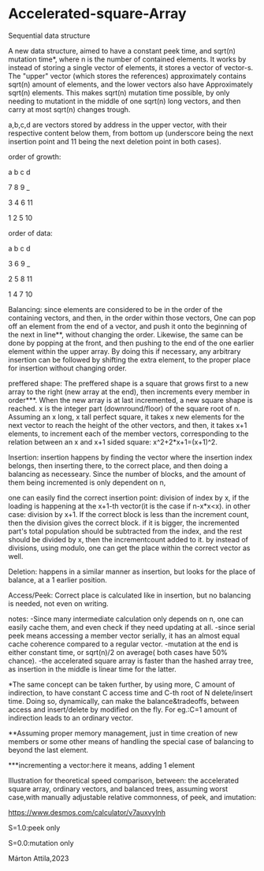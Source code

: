 # Accelerated-square-Array
Sequential data structure

A new data structure, aimed to have a constant peek time, and sqrt(n) mutation time*, where n is the number of contained elements.
It works by instead of storing a single vector of elements, it stores a vector of vector-s.
The "upper" vector (which stores the references) approximately contains sqrt(n) amount of elements, and the lower vectors also have
Approximately sqrt(n) elements. This makes sqrt(n) mutation time possible, by only needing to mutationt in the middle
of one sqrt(n) long vectors, and then carry at most sqrt(n) changes trough.

a,b,c,d are vectors stored by address in the upper vector, with their respective content below them, from bottom up (underscore being the next insertion point and 11 being the next deletion point in both cases).

order of growth:

a b c d

7 8 9 _

3 4 6 11

1 2 5 10 

order of data:

a b c d

3 6 9 _

2 5 8 11

1 4 7 10

Balancing:
since elements are considered to be in the order of the containing vectors, and then, in the order within those vectors,
One can pop off an element from the end of a vector, and push it onto the beginning of the next in line**, without changing the order.
Likewise, the same can be done by popping at the front, and then pushing to the end of the one earlier element within the upper array.
By doing this if necessary, any arbitrary insertion can be followed by shifting the extra element, to the proper place for insertion
without changing order.

preffered shape:
The preffered shape is a square that grows first to a new array to the right (new array at the end), then increments every member in order***. When the new array is at last incremented, a new square shape is reached. 
x is the integer part (downround/floor) of the square root of n.
Assuming an x long, x tall perfect square, it takes x new elements for the next vector to reach the height of the other vectors, and then, 
it takes x+1 elements, to increment each of the member vectors, corresponding to the relation between an x and x+1 sided square:
x^2+2*x+1=(x+1)^2.

Insertion:
insertion happens by finding the vector where the insertion index belongs, then inserting there, to the correct place, 
and then doing a balancing as necesseary.
Since the number of blocks, and the amount of them being incremented is only dependent on n, 

  one can easily find the correct insertion point:
  division of index by x, if the loading is happening at the x+1-th vector(it is the case if n-x*x<x).
  in other case: division by x+1. If the correct block is less than the increment count, then the division gives the correct block.
  if it is bigger, the incremented part's total population should be subtracted from the index,
  and the rest should be divided by x, then the incrementcount added to it.
  by instead of divisions, using modulo, one can get the place within the correct vector as well.

Deletion:
happens in a similar manner as insertion, but looks for the place of balance, at a 1 earlier position.

Access/Peek:
Correct place is calculated like in insertion, but no balancing is needed, not even on writing.

notes:
  -Since many intermediate calculation only depends on n, 
  one can easily cache them, and even check if they need updating at all.
  -since serial peek means accessing a member vector serially, it has an almost equal cache coherence compared to a regular vector.
  -mutation at the end is either constant time, or sqrt(n)/2 on average( both cases have 50% chance).
  -the accelerated square array is faster than the hashed array tree, as insertion in the middle is linear time for the latter.
  
*The same concept can be taken further, by using more, C amount of indirection, 
to have constant C access time and C-th root of N delete/insert time.
  Doing so, dynamically, can make the balance&tradeoffs, between access and insert/delete by modified on the fly.
  For eg.:C=1 amount of indirection leads to an ordinary vector.

**Assuming proper memory management, just in time creation of new members or some other means of handling the special case of balancing
to beyond the last element.

***incrementing a vector:here it means, adding 1 element



Illustration for theoretical speed comparison, between: the accelerated square array, ordinary vectors, and balanced trees, assuming worst case,with manually adjustable relative commonness, of peek, and imutation:

https://www.desmos.com/calculator/v7auxvylnh

S=1.0:peek only

S=0.0:mutation only

Márton Attila,2023
